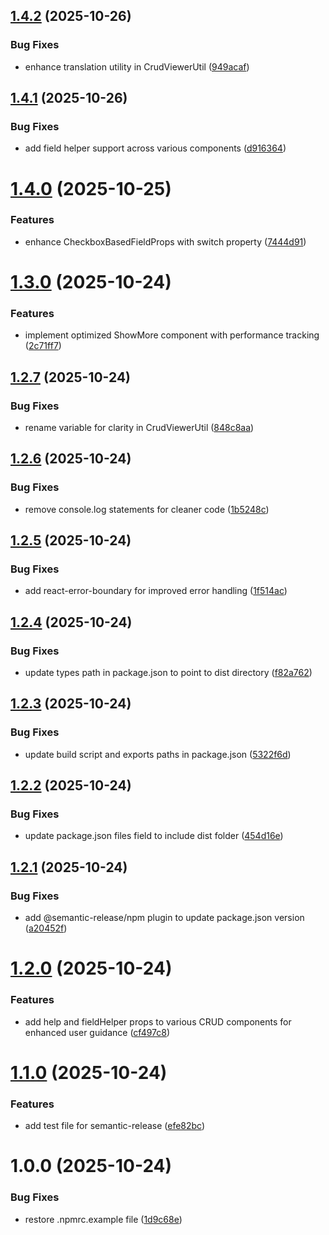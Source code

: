 ## [1.4.2](https://github.com/kingteza/crud-component/compare/v1.4.1...v1.4.2) (2025-10-26)


### Bug Fixes

* enhance translation utility in CrudViewerUtil ([949acaf](https://github.com/kingteza/crud-component/commit/949acaf37ed21a88c8a83208bc2ed8e74ac3b614))

## [1.4.1](https://github.com/kingteza/crud-component/compare/v1.4.0...v1.4.1) (2025-10-26)


### Bug Fixes

* add field helper support across various components ([d916364](https://github.com/kingteza/crud-component/commit/d916364cb0dd367292080b25cebbebabe3a7d458))

# [1.4.0](https://github.com/kingteza/crud-component/compare/v1.3.0...v1.4.0) (2025-10-25)


### Features

* enhance CheckboxBasedFieldProps with switch property ([7444d91](https://github.com/kingteza/crud-component/commit/7444d9140a15e3a1e109071936fe13a496904963))

# [1.3.0](https://github.com/kingteza/crud-component/compare/v1.2.7...v1.3.0) (2025-10-24)


### Features

* implement optimized ShowMore component with performance tracking ([2c71ff7](https://github.com/kingteza/crud-component/commit/2c71ff7b31fc9dc25ed3c6d2ac97f39bee63f682))

## [1.2.7](https://github.com/kingteza/crud-component/compare/v1.2.6...v1.2.7) (2025-10-24)


### Bug Fixes

* rename variable for clarity in CrudViewerUtil ([848c8aa](https://github.com/kingteza/crud-component/commit/848c8aaf815e7532a14457ea7d072dd25ee45389))

## [1.2.6](https://github.com/kingteza/crud-component/compare/v1.2.5...v1.2.6) (2025-10-24)


### Bug Fixes

* remove console.log statements for cleaner code ([1b5248c](https://github.com/kingteza/crud-component/commit/1b5248ca95481bc27e71c17f05d7e42e4432702e))

## [1.2.5](https://github.com/kingteza/crud-component/compare/v1.2.4...v1.2.5) (2025-10-24)


### Bug Fixes

* add react-error-boundary for improved error handling ([1f514ac](https://github.com/kingteza/crud-component/commit/1f514ac64dadfad7cfbbea0adc8c4f5dbc541f45))

## [1.2.4](https://github.com/kingteza/crud-component/compare/v1.2.3...v1.2.4) (2025-10-24)


### Bug Fixes

* update types path in package.json to point to dist directory ([f82a762](https://github.com/kingteza/crud-component/commit/f82a76283bc5df564b2baf4131ecb082b29e49b0))

## [1.2.3](https://github.com/kingteza/crud-component/compare/v1.2.2...v1.2.3) (2025-10-24)


### Bug Fixes

* update build script and exports paths in package.json ([5322f6d](https://github.com/kingteza/crud-component/commit/5322f6d7013e7ae7ee97caf0d08b67ddde04a6c3))

## [1.2.2](https://github.com/kingteza/crud-component/compare/v1.2.1...v1.2.2) (2025-10-24)


### Bug Fixes

* update package.json files field to include dist folder ([454d16e](https://github.com/kingteza/crud-component/commit/454d16e4c90d34d66160b387480e026b68c96cbb))

## [1.2.1](https://github.com/kingteza/crud-component/compare/v1.2.0...v1.2.1) (2025-10-24)


### Bug Fixes

* add @semantic-release/npm plugin to update package.json version ([a20452f](https://github.com/kingteza/crud-component/commit/a20452fa5f783440c49e2a077558b974b1de8a70))

# [1.2.0](https://github.com/kingteza/crud-component/compare/v1.1.0...v1.2.0) (2025-10-24)


### Features

* add help and fieldHelper props to various CRUD components for enhanced user guidance ([cf497c8](https://github.com/kingteza/crud-component/commit/cf497c8d14220598443f515a4192a578c818bda2))

# [1.1.0](https://github.com/kingteza/crud-component/compare/v1.0.66...v1.1.0) (2025-10-24)


### Features

* add test file for semantic-release ([efe82bc](https://github.com/kingteza/crud-component/commit/efe82bc653656cdadca92cf13d09330dfad78938))

# 1.0.0 (2025-10-24)


### Bug Fixes

* restore .npmrc.example file ([1d9c68e](https://github.com/kingteza/crud-component/commit/1d9c68ef6a53993eb420079161670fe16801abff))
